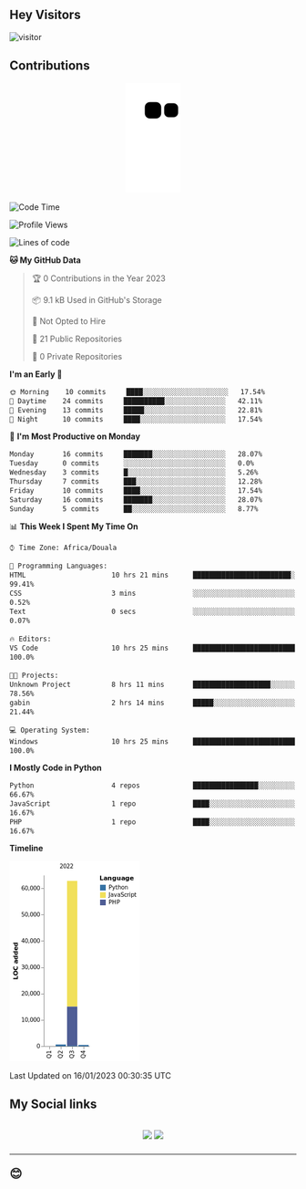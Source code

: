 ## Hey Visitors
![visitor](https://profile-counter.glitch.me/Fotsingboris/count.svg)

## Contributions
<p align="center">
  <img src="https://raw.githubusercontent.com/Fotsingboris/Fotsingboris/output/github-contribution-grid-snake.svg" />
</p>

<!--START_SECTION:waka-->
![Code Time](http://img.shields.io/badge/Code%20Time-178%20hrs%2043%20mins-blue)

![Profile Views](http://img.shields.io/badge/Profile%20Views-0-blue)

![Lines of code](https://img.shields.io/badge/From%20Hello%20World%20I%27ve%20Written-64%20Thousand%20lines%20of%20code-blue)

**🐱 My GitHub Data** 

> 🏆 0 Contributions in the Year 2023
 > 
> 📦 9.1 kB Used in GitHub's Storage 
 > 
> 🚫 Not Opted to Hire
 > 
> 📜 21 Public Repositories 
 > 
> 🔑 0 Private Repositories  
 > 
**I'm an Early 🐤** 

```text
🌞 Morning    10 commits     ████░░░░░░░░░░░░░░░░░░░░░   17.54% 
🌆 Daytime    24 commits     ██████████░░░░░░░░░░░░░░░   42.11% 
🌃 Evening    13 commits     █████░░░░░░░░░░░░░░░░░░░░   22.81% 
🌙 Night      10 commits     ████░░░░░░░░░░░░░░░░░░░░░   17.54%

```
📅 **I'm Most Productive on Monday** 

```text
Monday       16 commits     ███████░░░░░░░░░░░░░░░░░░   28.07% 
Tuesday      0 commits      ░░░░░░░░░░░░░░░░░░░░░░░░░   0.0% 
Wednesday    3 commits      █░░░░░░░░░░░░░░░░░░░░░░░░   5.26% 
Thursday     7 commits      ███░░░░░░░░░░░░░░░░░░░░░░   12.28% 
Friday       10 commits     ████░░░░░░░░░░░░░░░░░░░░░   17.54% 
Saturday     16 commits     ███████░░░░░░░░░░░░░░░░░░   28.07% 
Sunday       5 commits      ██░░░░░░░░░░░░░░░░░░░░░░░   8.77%

```


📊 **This Week I Spent My Time On** 

```text
⌚︎ Time Zone: Africa/Douala

💬 Programming Languages: 
HTML                     10 hrs 21 mins      ████████████████████████░   99.41% 
CSS                      3 mins              ░░░░░░░░░░░░░░░░░░░░░░░░░   0.52% 
Text                     0 secs              ░░░░░░░░░░░░░░░░░░░░░░░░░   0.07%

🔥 Editors: 
VS Code                  10 hrs 25 mins      █████████████████████████   100.0%

🐱‍💻 Projects: 
Unknown Project          8 hrs 11 mins       ███████████████████░░░░░░   78.56% 
gabin                    2 hrs 14 mins       █████░░░░░░░░░░░░░░░░░░░░   21.44%

💻 Operating System: 
Windows                  10 hrs 25 mins      █████████████████████████   100.0%

```

**I Mostly Code in Python** 

```text
Python                   4 repos             ████████████████░░░░░░░░░   66.67% 
JavaScript               1 repo              ████░░░░░░░░░░░░░░░░░░░░░   16.67% 
PHP                      1 repo              ████░░░░░░░░░░░░░░░░░░░░░   16.67%

```


**Timeline**

![Chart not found](https://raw.githubusercontent.com/Fotsingboris/Fotsingboris/main/charts/bar_graph.png) 


 Last Updated on 16/01/2023 00:30:35 UTC
<!--END_SECTION:waka-->

<h2>My Social links <h2>
<p align="center">
   <a href="https://linkedin.com/in/Fotsingboris-Mathieu"><img src="https://img.shields.io/badge/linkedin-%230077B5.svg?style=for-the-badge&logo=linkedin&logoColor=white"></a>
   <a href="https://instagram.com/Fotsingboris"><img src="https://img.shields.io/badge/instagram-%23E4405F.svg?style=for-the-badge&logo=Instagram&logoColor=white"></a>
  </p>
<hr>
😊
